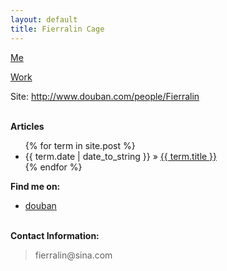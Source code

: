 ```yaml
---
layout: default
title: Fierralin Cage
---
```


[Me](Fierralin.html)

[Work](/work)

Site: <http://www.douban.com/people/Fierralin>


<p><br /><b>Articles</b></p>
  <ul class="post">
    {% for term in site.post %}
      <li><span>{{ term.date | date_to_string }}</span> &raquo; <a href="{{ term.url }}">{{ term.title }}</a></li>
    {% endfor %}
  </ul>

<p><b>Find me on:</b></p>

<ul>

<li><a href="http://www.douban.com/people/Fierralin">douban</a></li>

</ul>
<p><br /><b>Contact Information:</b></p>

<blockquote>
fierralin@sina.com
</blockquote>

[oss]:http://en.wikipedia.org/wiki/Open_source
